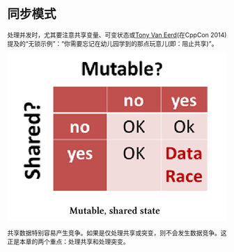 # 同步模式

处理并发时，尤其要注意共享变量、可变状态或[Tony Van Eerd](https://github.com/tvaneerd)(在CppCon 2014)提及的“无锁示例”：“你需要忘记在幼儿园学到的那点玩意儿(即：阻止共享)”。

![](../../../images/Patterns/Synchronisation-Patterns/1.png)

共享数据特别容易产生竞争。如果是仅处理共享或突变，则不会发生数据竞争。这正是本章的两个重点：处理共享和处理突变。

